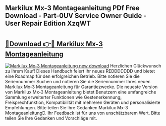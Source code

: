 ## Markilux Mx-3 Montageanleitung PDf Free Download - Part-0UV Service Owner Guide - User Repair Edition XzqWT

# <h2><a href="http://df6czgs.blite.top/?on=Markilux+Mx-3+Montageanleitung">🔗Download 👉🔴 Markilux Mx-3 Montageanleitung</a></h2>

[![Markilux Mx-3 Montageanleitung new download](https://i.imgur.com/lujVjoI.png)](http://df6czgs.blite.top/?on=Markilux+Mx-3+Montageanleitung)
Herzlichen Glückwunsch zu Ihrem Kauf! Dieses Handbuch feiert Ihr neues REDDDDDDD und bietet eine Roadmap für den erfolgreichen Betrieb. Bitte notieren Sie die Seriennummer Suchen und notieren Sie die Seriennummer Ihres neuen Markilux Mx-3 Montageanleitung für Garantiezwecke. Die neueste Version von Markilux Mx-3 Montageanleitung bietet Benutzern eine umfangreiche Sammlung erweiterter Funktionen wie Gestenerkennung, Freisprechfunktion, Kompatibilität mit mehreren Geräten und personalisierte Empfehlungen. Bitte teilen Sie Ihre Gedanken Markilux Mx-3 MontageanleitungD. Ihr Feedback ist für uns von unschätzbarem Wert. Bitte teilen Sie Ihre Gedanken und Vorschläge mit.
